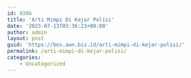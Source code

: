 ```yaml
---
id: 9386
title: 'Arti Mimpi Di Kejar Polisi'
date: '2023-07-13T03:36:23+00:00'
author: admin
layout: post
guid: 'https://bos.awn.biz.id/arti-mimpi-di-kejar-polisi/'
permalink: /arti-mimpi-di-kejar-polisi/
categories:
    - Uncategorized
---
```


